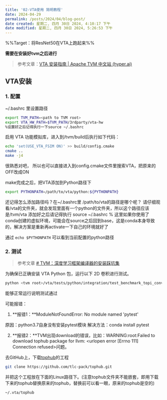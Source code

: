 ```yaml
---
title: '02-VTA使用 简明教程'
date: 2024-04-29
permalink: /posts/2024/04/blog-post/
date created: 星期二, 四月 30日 2024, 4:10:17 下午
date modified: 星期二, 四月 30日 2024, 5:26:53 下午
---
```

%%Target：将ResNet50在VTA上跑起来%%

**需要在安装好tvm之后进行**

> 参考文章：[VTA 安装指南 | Apache TVM 中文站 (hyper.ai)](https://tvm.hyper.ai/docs/topic/vta/install/)

## VTA安装

### 1. 配置

~/.bashrc 里设置路径

```bash
export TVM_PATH=<path to TVM root>
export VTA_HW_PATH=$TVM_PATH/3rdparty/vta-hw
%设置好之后记得执行一下source ~/.bashrc
```

启用 VTA 功能模拟库，进入到/tvm/build后执行如下代码：

```bash
echo 'set(USE_VTA_FSIM ON)' >> build/config.cmake
cmake .. 
make -j4
```

很熟悉对吧， 所以也可以直接进入到config.cmake文件里搜索VTA，把原来的OFF改成ON

make完成之后，把VTA添加到Python路径下

```bash
export PYTHONPATH=/path/to/vta/python:${PYTHONPATH}
```

还记得怎么添加路径吗？在~/.bashrc里
/path/to/vta的路径是哪个呢？ 请仔细观看/vta的文件夹，就会发现里面有一个python的文件夹，所以这个路径应该是/tvm/vta
	添加好之后请记得执行 source ~/.bashrc
	% 这里如果你使用了conda创建的虚拟环境，可能会在source之后回到base，这是conda本身导致的，解决方案是重新再activate一下自己的环境就好了

通过 `echo $PYTHONPATH`
可以看到当前配置的python路径

### 2. 测试

> 参考文章 [# TVM：深度学习框架编译器的安装踩坑集](https://blog.csdn.net/mmphhh/article/details/116484914)

为确保已正确安装 VTA Python 包，运行以下 2D 卷积进行测试。

```bash
python <tvm root>/vta/tests/python/integration/test_benchmark_topi_conv2d.py
```

能够正常运行说明测试通过

可能报错：

1. **报错1：**ModuleNotFoundError: No module named 'pytest'

原因：python3.7自身没有安装pytest模块
解决方法：conda install pytest

2. **报错2：**TVM出现download的错误，比如：WARNING:root:Failed to download tophub package for llvm: <urlopen error [Errno 111] Connection refused>问题。

 去GitHub上，下载[tophub](https://github.com/tlc-pack/tophub)的工程

```bash
git clone https://github.com/tlc-pack/tophub.git
```

并把这个工程放在下面的Linux路径下。(注意tophub文件夹不能嵌套，即用下载下来的tophub替换原来的tophub，替换前可以看一眼，原来的tophub是空的)

```bash
~/.vta/tophub
```
